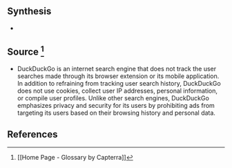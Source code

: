 ## Synthesis
- 
## Source [^1]
- DuckDuckGo is an internet search engine that does not track the user searches made through its browser extension or its mobile application. In addition to refraining from tracking user search history, DuckDuckGo does not use cookies, collect user IP addresses, personal information, or compile user profiles. Unlike other search engines, DuckDuckGo emphasizes privacy and security for its users by prohibiting ads from targeting its users based on their browsing history and personal data.
## References

[^1]: [[Home Page - Glossary by Capterra]]